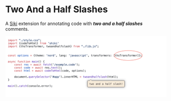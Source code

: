 # Two And a Half Slashes

A [Siki](https://siki.dev) extension for annotating code with _**two and a half slashes**_ comments.

![screenshot](./assets/screenshot.png)